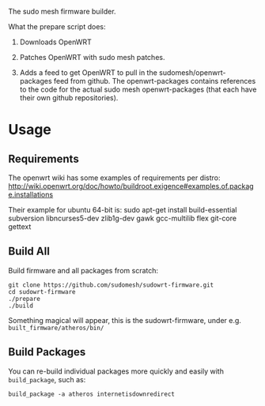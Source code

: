 The sudo mesh firmware builder.

What the prepare script does:

1. Downloads OpenWRT

2. Patches OpenWRT with sudo mesh patches.

3. Adds a feed to get OpenWRT to pull in the sudomesh/openwrt-packages feed from github.
The openwrt-packages contains references to the code for the actual sudo mesh openwrt-packages
(that each have their own github repositories).

# Usage

## Requirements

The openwrt wiki has some examples of requirements per distro:
http://wiki.openwrt.org/doc/howto/buildroot.exigence#examples.of.package.installations

Their example for ubuntu 64-bit is:
    sudo apt-get install build-essential subversion libncurses5-dev zlib1g-dev gawk gcc-multilib flex git-core gettext


## Build All

Build firmware and all packages from scratch:

    git clone https://github.com/sudomesh/sudowrt-firmware.git
    cd sudowrt-firmware
    ./prepare
    ./build

Something magical will appear, this is the sudowrt-firmware, under e.g. `built_firmware/atheros/bin/`

## Build Packages

You can re-build individual packages more quickly and easily with `build_package`, such as:

    build_package -a atheros internetisdownredirect
